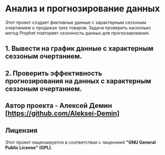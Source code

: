 # Анализ и прогнозирование данных

Этот проект создает фиктивные данные с характерным сеззоным очертанием о продажах трех товаров. Задача проверить насколько метод Prophet повторяет сезонность данных для прогнозирования.

## 1. Вывести на график данные с характерным сеззоным очертанием.

## 2. Проверить эффективность прогнозирования на данных с характерным сеззоным очертанием.

## Автор проекта - Алексей Демин [https://github.com/Aleksei-Demin]

## Лицензия
Этот проект лицензируется в соответствии с лицензией **"GNU General Public License" (GPL)**.